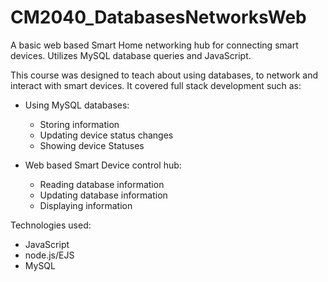 # CM2040_DatabasesNetworksWeb
A basic web based Smart Home networking hub for connecting smart devices. Utilizes MySQL database queries and JavaScript.

This course was designed to teach about using databases, to network and interact with smart devices. It covered full stack development such as:

* Using MySQL databases:
  * Storing information 
  * Updating device status changes
  * Showing device Statuses

* Web based Smart Device control hub:
  * Reading database information
  * Updating database information
  * Displaying information

Technologies used:
* JavaScript
* node.js/EJS
* MySQL
